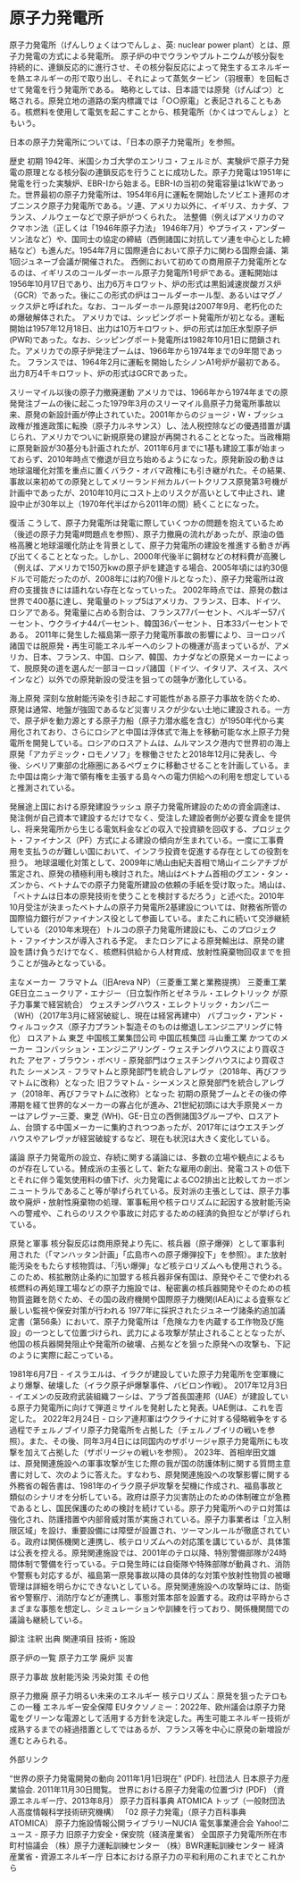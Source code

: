 # 原子力発電所

原子力発電所（げんしりょくはつでんしょ、英: nuclear power plant）とは、原子力発電の方式による発電所。
原子炉の中でウランやプルトニウムが核分裂を持続的に、連鎖反応的に進行させ、その核分裂反応によって発生するエネルギーを熱エネルギーの形で取り出し、それによって蒸気タービン（羽根車）を回転させて発電を行う発電所である。
略称としては、日本語では原発（げんぱつ）と略される。原発立地の道路の案内標識では「○○原電」と表記されることもある。核燃料を使用して電気を起こすことから、核発電所（かくはつでんしょ）ともいう。

日本の原子力発電所については、「日本の原子力発電所」を参照。

歴史
初期
1942年、米国シカゴ大学のエンリコ・フェルミが、実験炉で原子力発電の原理となる核分裂の連鎖反応を行うことに成功した。原子力発電は1951年に発電を行った実験炉、EBR-Iから始まる。EBR-Iの当初の発電容量は1kWであった。世界最初の原子力発電所は、1954年6月に運転を開始したソビエト連邦のオブニンスク原子力発電所である。ソ連、アメリカ以外に、イギリス、カナダ、フランス、ノルウェーなどで原子炉がつくられた。
法整備（例えばアメリカのマクマホン法（正しくは「1946年原子力法」 1946年7月）やプライス・アンダーソン法など）や、国同士の協定の締結（西側諸国に対抗してソ連を中心とした締結など）も進んだ。1954年7月に国際連合において原子力に関わる国際会議、第1回ジュネーブ会議が開催された。
西側において初めての商用原子力発電所となるのは、イギリスのコールダーホール原子力発電所1号炉である。運転開始は1956年10月17日であり、出力6万キロワット、炉の形式は黒鉛減速炭酸ガス炉（GCR）であった。後にこの形式の炉はコールダーホール型、あるいはマグノックス炉と呼ばれた。なお、コールダーホール原発は2007年9月、老朽化のため爆破解体された。
アメリカでは、シッピングポート発電所が初となる。運転開始は1957年12月18日、出力は10万キロワット、炉の形式は加圧水型原子炉(PWR)であった。なお、シッピングポート発電所は1982年10月1日に閉鎖された。アメリカでの原子炉発注ブームは、1966年から1974年までの9年間であった。
フランスでは、1964年2月に運転を開始したシノンA1号炉が最初である。出力8万4千キロワット、炉の形式はGCRであった。

スリーマイル以後の原子力撤廃運動
アメリカでは、1966年から1974年までの原発発注ブームの後に起こった1979年3月のスリーマイル島原子力発電所事故以来、原発の新設計画が停止されていた。2001年からのジョージ・W・ブッシュ政権が推進政策に転換（原子力ルネサンス）し、法人税控除などの優遇措置が講じられ、アメリカでついに新規原発の建設が再開されることとなった。当政権期に原発新設が30基分も計画されたが、2011年6月までに1基も建設工事が始まっておらず、2010年時点で撤退が目立ち始めるようになった。原発新設の動きは地球温暖化対策を重点に置くバラク・オバマ政権にも引き継がれた。その結果、事故以来初めての原発としてメリーランド州カルバートクリフス原発第3号機が計画中であったが、2010年10月にコスト上のリスクが高いとして中止され、建設中止が30年以上（1970年代半ばから2011年の間）続くことになった。

復活
こうして、原子力発電所は発電に際していくつかの問題を抱えているため（後述の原子力発電#問題点を参照）、原子力撤廃の流れがあったが、原油の価格高騰と地球温暖化防止を背景として、原子力発電所の建設を推進する動きが再び出てくることとなった。しかし、2000年代後半に鋼材などの材料費が高騰し（例えば、アメリカで150万kwの原子炉を建造する場合、2005年頃には約30億ドルで可能だったのが、2008年には約70億ドルとなった）、原子力発電所は政府の支援抜きには語れない存在となっていった。
2002年時点では、原発の数は世界で400基に達し、発電量のトップ5はアメリカ、フランス、日本、ドイツ、ロシアである。発電量に占める割合は、フランス77パーセント、ベルギー57パーセント、ウクライナ44パーセント、韓国36パーセント、日本33パーセントである。
2011年に発生した福島第一原子力発電所事故の影響により、ヨーロッパ諸国では脱原発・再生可能エネルギーへのシフトの機運が高まっているが、アメリカ、日本、フランス、中国、ロシア、韓国、カナダなどの原発メーカーによって、脱原発の道を選んだ一部ヨーロッパ諸国（ドイツ、イタリア、スイス、スペインなど）以外での原発新設の受注を狙っての競争が激化している。

海上原発
深刻な放射能汚染を引き起こす可能性がある原子力事故を防ぐため、原発は通常、地盤が強固であるなど災害リスクが少ない土地に建設される。一方で、原子炉を動力源とする原子力船（原子力潜水艦を含む）が1950年代から実用化されており、さらにロシアと中国は浮体式で海上を移動可能な水上原子力発電所を開発している。ロシアのロスアトムは、ムルマンスク港内で世界初の海上原発「アカデミック・ロモノソフ」を稼働させたと2018年12月に発表し、今後、シベリア東部の北極圏にあるペヴェクに移動させることを計画している。また中国は南シナ海で領有権を主張する島々への電力供給への利用を想定していると推測されている。

発展途上国における原発建設ラッシュ
原子力発電所建設のための資金調達は、発注側が自己資本で建設するだけでなく、受注した建設者側が必要な資金を提供し、将来発電所から生じる電気料金などの収入で投資額を回収する、プロジェクト・ファイナンス（PF）方式による建設の傾向が生まれている。一度に工事費用を支払うのが難しい国において、インフラ投資を促進する存在としての役割を担う。
地球温暖化対策として、2009年に鳩山由紀夫首相で鳩山イニシアチブが策定され、原発の積極利用も検討された。鳩山はベトナム首相のグエン・タン・ズンから、ベトナムでの原子力発電所建設の依頼の手紙を受け取った。鳩山は、「ベトナムは日本の原発技術を使うことを検討するだろう」と述べた。2010年10月受注が決まったベトナムの原子力発電所2基建設については、財務省所管の国際協力銀行がファイナンス役として参画している。またこれに続いて交渉継続している（2010年末現在）トルコの原子力発電所建設にも、このプロジェクト・ファイナンスが導入される予定。
またロシアによる原発輸出は、原発の建設を請け負うだけでなく、核燃料供給から人材育成、放射性廃棄物回収までを担うことが強みとなっている。

主なメーカー
フラマトム（旧Areva NP）（三菱重工業と業務提携）
三菱重工業
GE日立ニュークリア・エナジー（日立製作所とゼネラル・エレクトリック が原子力事業で経営統合）
ウェスチングハウス・エレクトリック・カンパニー（WH）（2017年3月に経営破綻し、現在は経営再建中）
バブコック・アンド・ウィルコックス（原子力プラント製造そのものは撤退しエンジニアリングに特化）
ロスアトム
東芝
中国核工業集団公司
中国広核集団
斗山重工業
かつてのメーカー
コンバッション・エンジニアリング - ウェスチングハウスにより買収された
アセア・ブラウン・ボベリ - 原発部門はウェスチングハウスにより買収された
シーメンス - フラマトムと原発部門を統合しアレヴァ（2018年、再びフラマトムに改称）となった
旧フラマトム - シーメンスと原発部門を統合しアレヴァ（2018年、再びフラマトムに改称）となった
初期の原発ブームとその後の停滞期を経て世界的なメーカーの寡占化が進み、21世紀初頭には大手原発メーカーはアレヴァ–三菱、東芝 (WH)、GE-日立の西側諸国3グループや、ロスアトム、台頭する中国メーカーに集約されつつあったが、2017年にはウエスチングハウスやアレヴァが経営破綻するなど、現在も状況は大きく変化している。

議論
原子力発電所の設立、存続に関する議論には、多数の立場や観点によるものが存在している。賛成派の主張として、新たな雇用の創出、発電コストの低下とそれに伴う電気使用料の値下げ、火力発電によるCO2排出と比較してカーボンニュートラルであること等が挙げられている。反対派の主張としては、原子力事故や廃炉・放射性廃棄物の処理、軍事転用や核テロリズムに起因する放射能汚染への警戒や、これらのリスクや事故に対応するための経済的負担などが挙げられている。

原発と軍事
核分裂反応は商用原発より先に、核兵器（原子爆弾）として軍事利用された（「マンハッタン計画」「広島市への原子爆弾投下」を参照）。また放射能汚染をもたらす核物質は、「汚い爆弾」など核テロリズムへも使用されうる。
このため、核拡散防止条約に加盟する核兵器非保有国は、原発やそこで使われる核燃料の再処理工場などの原子力施設では、秘密裏の核兵器開発やそのための核物質盗難を防ぐため、その国の政府機関や国際原子力機関(IAEA)による査察など厳しい監視や保安対策が行われる
1977年に採択されたジュネーヴ諸条約追加議定書（第56条）において、原子力発電所は「危険な力を内蔵する工作物及び施設」の一つとして位置づけられ、武力による攻撃が禁止されることとなったが、他国の核兵器開発阻止や発電所の破壊、占拠などを狙った原発への攻撃も、下記のように実際に起こっている。

1981年6月7日 - イスラエルは、イラクが建設していた原子力発電所を空軍機により爆撃、破壊した（イラク原子炉爆撃事件、バビロン作戦）。
2017年12月3日 - イエメンの反政府武装組織フーシは、アラブ首長国連邦（UAE）が建設している原子力発電所に向けて弾道ミサイルを発射したと発表。UAE側は、これを否定した。
2022年2月24日 - ロシア連邦軍はウクライナに対する侵略戦争をする過程でチェルノブイリ原子力発電所を占拠した（チェルノブイリの戦いを参照）。また、その後、同年3月4日には同国内のザポリージャ原子力発電所にも攻撃を加えて占拠した（ザポリージャの戦いを参照）。
2023年、首相岸田文雄は、原発関連施設への軍事攻撃が生じた際の我が国の防護体制に関する質問主意書に対して、次のように答えた。すなわち、原発関連施設への攻撃影響に関する外務省の報告書は、1981年のイラク原子炉攻撃を契機に作成され、福島事故と類似のシナリオを分析している。政府は原子力災害防止のための体制確立が急務であるとし、国民保護のための検討を続けている。原子力発電所へのテロ対策は強化され、防護措置や内部脅威対策が実施されている。原子力事業者は「立入制限区域」を設け、重要設備には障壁が設置され、ツーマンルールが徹底されている。政府は関係機関と連携し、核テロリズムへの対応策を講じているが、具体策は公表を控える。原発関連施設では、2001年のテロ以降、特別警備部隊が24時間体制で警備を行っている。テロ発生時には自衛隊や特殊部隊が動員され、消防や警察も対応するが、福島第一原発事故以降の具体的な対策や放射性物質の被曝管理は詳細を明らかにできないとしている。原発関連施設への攻撃時には、防衛省や警察庁、消防庁などが連携し、事態対策本部を設置する。政府は平時からさまざまな事態を想定し、シミュレーションや訓練を行っており、関係機関間での議論も継続している。

脚注
注釈
出典
関連項目
技術・施設

原子炉の一覧
原子力工学
廃炉
災害

原子力事故
放射能汚染
汚染対策
その他

原子力撤廃
原子力明るい未来のエネルギー
核テロリズム：原発を狙ったテロもこの一種
エネルギー安全保障
EUタクソノミー：2022年、欧州議会は原子力発電をグリーンな電源として活用する方針を決定した。再生可能エネルギー技術が成熟するまでの経過措置としてではあるが、フランス等を中心に原発の新増設が進むとみられる。

外部リンク

“世界の原子力発電開発の動向 2011年1月1日現在” (PDF).   社団法人 日本原子力産業協会. 2011年11月30日閲覧。
世界における原子力発電の位置づけ (PDF) （資源エネルギー庁、2013年8月）
原子力百科事典 ATOMICA トップ（一般財団法人高度情報科学技術研究機構）
「02 原子力発電」（原子力百科事典 ATOMICA）
原子力施設情報公開ライブラリーNUCIA
電気事業連合会
Yahoo!ニュース - 原子力
旧原子力安全・保安院（経済産業省）
全国原子力発電所所在市町村協議会
（株）原子力運転訓練センター
（株）BWR運転訓練センター
経済産業省・資源エネルギー庁
日本における原子力の平和利用のこれまでとこれから